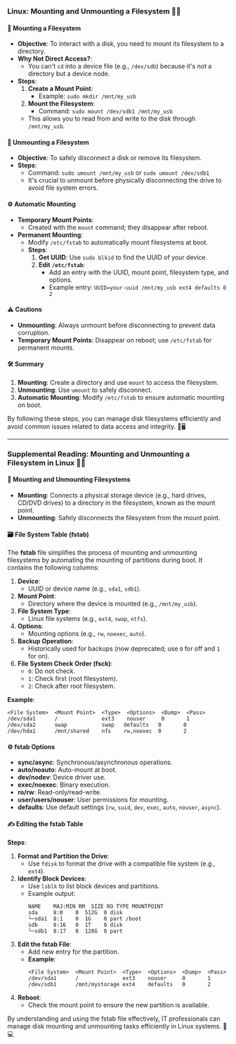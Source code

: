 ### Linux: Mounting and Unmounting a Filesystem 🐧📂

#### 🔄 **Mounting a Filesystem**

- **Objective**: To interact with a disk, you need to mount its filesystem to a directory.
- **Why Not Direct Access?**:
  - You can't `cd` into a device file (e.g., `/dev/sdb`) because it's not a directory but a device node.
- **Steps**:
  1. **Create a Mount Point**:
     - Example: `sudo mkdir /mnt/my_usb`
  2. **Mount the Filesystem**:
     - Command: `sudo mount /dev/sdb1 /mnt/my_usb`
  - This allows you to read from and write to the disk through `/mnt/my_usb`.

#### 🔄 **Unmounting a Filesystem**

- **Objective**: To safely disconnect a disk or remove its filesystem.
- **Steps**:
  - Command: `sudo umount /mnt/my_usb` or `sudo umount /dev/sdb1`
  - It's crucial to unmount before physically disconnecting the drive to avoid file system errors.

#### ⚙️ **Automatic Mounting**

- **Temporary Mount Points**:
  - Created with the `mount` command; they disappear after reboot.
- **Permanent Mounting**:
  - Modify `/etc/fstab` to automatically mount filesystems at boot.
  - **Steps**:
    1. **Get UUID**: Use `sudo blkid` to find the UUID of your device.
    2. **Edit `/etc/fstab`**:
       - Add an entry with the UUID, mount point, filesystem type, and options.
       - Example entry: `UUID=your-uuid /mnt/my_usb ext4 defaults 0 2`

#### ⚠️ **Cautions**

- **Unmounting**: Always unmount before disconnecting to prevent data corruption.
- **Temporary Mount Points**: Disappear on reboot; use `/etc/fstab` for permanent mounts.

#### 🛠️ **Summary**

1. **Mounting**: Create a directory and use `mount` to access the filesystem.
2. **Unmounting**: Use `umount` to safely disconnect.
3. **Automatic Mounting**: Modify `/etc/fstab` to ensure automatic mounting on boot.

By following these steps, you can manage disk filesystems efficiently and avoid common issues related to data access and integrity. 🚀🖥️

---

### Supplemental Reading: Mounting and Unmounting a Filesystem in Linux 🐧📁

#### 🔄 **Mounting and Unmounting Filesystems**

- **Mounting**: Connects a physical storage device (e.g., hard drives, CD/DVD drives) to a directory in the filesystem, known as the mount point.
- **Unmounting**: Safely disconnects the filesystem from the mount point.

#### 🗃️ **File System Table (fstab)**

The **fstab** file simplifies the process of mounting and unmounting filesystems by automating the mounting of partitions during boot. It contains the following columns:

1. **Device**:
   - UUID or device name (e.g., `sda1`, `sdb1`).
2. **Mount Point**:
   - Directory where the device is mounted (e.g., `/mnt/my_usb`).
3. **File System Type**:
   - Linux file systems (e.g., `ext4`, `swap`, `ntfs`).
4. **Options**:
   - Mounting options (e.g., `rw`, `noexec`, `auto`).
5. **Backup Operation**:
   - Historically used for backups (now deprecated; use `0` for off and `1` for on).
6. **File System Check Order (fsck)**:
   - `0`: Do not check.
   - `1`: Check first (root filesystem).
   - `2`: Check after root filesystem.

**Example**:
```plaintext
<File System>  <Mount Point>  <Type>  <Options>  <Dump>  <Pass>
/dev/sda1      /              ext3    nouser     0       1
/dev/sda2      swap           swap   defaults   0       0
/dev/hda1      /mnt/shared    nfs    rw,noexec  0       2
```

#### ⚙️ **fstab Options**

- **sync/async**: Synchronous/asynchronous operations.
- **auto/noauto**: Auto-mount at boot.
- **dev/nodev**: Device driver use.
- **exec/noexec**: Binary execution.
- **ro/rw**: Read-only/read-write.
- **user/users/nouser**: User permissions for mounting.
- **defaults**: Use default settings (`rw`, `suid`, `dev`, `exec`, `auto`, `nouser`, `async`).

#### ✍️ **Editing the fstab Table**

**Steps**:
1. **Format and Partition the Drive**:
   - Use `fdisk` to format the drive with a compatible file system (e.g., `ext4`).
2. **Identify Block Devices**:
   - Use `lsblk` to list block devices and partitions.
   - Example output:
     ```plaintext
     NAME    MAJ:MIN RM  SIZE RO TYPE MOUNTPOINT
     sda     8:0    0  512G  0 disk 
     └─sda1  8:1    0  1G    0 part /boot
     sdb     8:16   0  1T    0 disk 
     └─sdb1  8:17   0  128G  0 part
     ```
3. **Edit the fstab File**:
   - Add new entry for the partition.
   - **Example**:
     ```plaintext
     <File System>  <Mount Point>  <Type>  <Options>  <Dump>  <Pass>
     /dev/sda1      /              ext3    nouser     0       1
     /dev/sdb1      /mnt/mystorage ext4    defaults   0       2
     ```
4. **Reboot**:
   - Check the mount point to ensure the new partition is available.

By understanding and using the fstab file effectively, IT professionals can manage disk mounting and unmounting tasks efficiently in Linux systems. 🔧💻